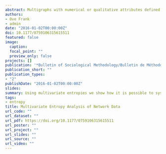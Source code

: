 ```yaml
---
abstract: Multigraphs with numerical or qualitative attributes defined on vertices and edges can benefit from systematic methods based on multivariate entropies for describing and analysing the interdependencies that are present between vertex and edge attributes. This is here illustrated by application of these tools to a subset of data on the social relations among Renaissance Florentine families collected by John Padgett. Using multivariate entropies we show how it is possible to systematically check for tendencies in data that can be described as independencies or conditional independencies, or as dependencies allowing certain combinations of variables to predict other variables. We also show how different structural models can be tested by divergence measures obtained from the multivariate entropies.
authors:
- Ove Frank
- admin
date: "2016-01-02T00:00:00Z"
doi: 10.1177/0759106315615511
featured: false
image:
  caption: 
  focal_point: ""
  preview_only: false
projects: []
publication: '*Bulletin of Sociological Methodology/Bulletin de Méthodologie Sociologique* 120(1), 45-63'
publication_short: ""
publication_types:
- "2"
publishDate: "2016-01-02T00:00:00Z"
slides:
summary: Using multivariate entropies we show how it is possible to systematically check for tendencies in data that can be described as independencies or conditional independencies, or as dependencies allowing certain combinations of variables to predict other variables.
tags:
- entropy
title: Multivariate Entropy Analysis of Network Data
url_code: ""
url_dataset: ""
url_pdf: https://doi.org/10.1177/0759106315615511
url_poster: ""
url_project: ""
url_slides: ""
url_source: ""
url_video: ""
---
```


